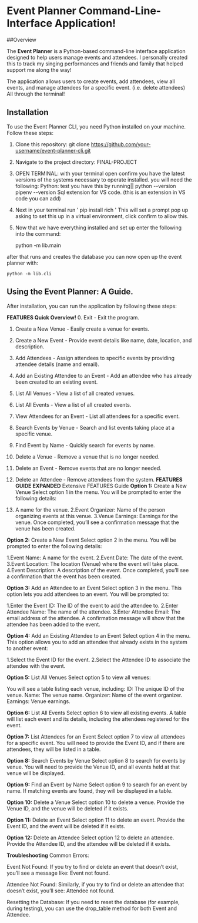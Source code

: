 # Event Planner Command-Line-Interface Application!

##Overview

The **Event Planner** is a Python-based command-line interface application designed to help users manage events and attendees.
I personally created this to track my singing performances and friends and family that helped support me along the way!

The application allows users to create events, add attendees, view all events, and manage attendees for a specific event. (i.e. delete attendees)
                    All through the terminal!
                    
                        
## Installation

To use the Event Planner CLI, you need Python installed on your machine. Follow these steps:

1. Clone this repository:
    git clone https://github.com/your-username/event-planner-cli.git

2. Navigate to the project directory:
    FINAL-PROJECT

3. OPEN TERMINAL:
    with your terminal open confirm you have the latest versions of the systems necessary to operate installed. you will need the following:
    Python: test you have this by running|| python --version
    pipenv --version 
    Sql extension for VS code. (this is an extension in VS code you can add)


4. Next in your terminal run ' pip install rich ' 
This will set a prompt pop up asking to set this up in a virtual environment, click confirm to allow this.

5. Now that we have everything installed and set up enter the following into the command:

    python -m lib.main

after that runs and creates the database you can now open up the event planner with:

    python -m lib.cli

## Using the Event Planner: A Guide.

After installation, you can run the application by following these steps:

**FEATURES Quick Overview!**
0. Exit - Exit the program.
1. Create a New Venue - Easily create a venue for events.
2. Create a New Event - Provide event details like name, date, location, and description.
3. Add Attendees - Assign attendees to specific events by providing attendee details (name and email).
4. Add an Existing Attendee to an Event - Add an attendee who has already been created to an existing event.
5. List All Venues - View a list of all created venues.
6. List All Events - View a list of all created events.
7. View Attendees for an Event - List all attendees for a specific event.
8. Search Events by Venue - Search and list events taking place at a specific venue.
9. Find Event by Name - Quickly search for events by name.
10. Delete a Venue - Remove a venue that is no longer needed.
11. Delete an Event - Remove events that are no longer needed.
12. Delete an Attendee - Remove attendees from the system.
**FEATURES GUIDE EXPANDED**
Extensive FEATURES Guide
**Option 1:**
Create a New Venue
Select option 1 in the menu.
You will be prompted to enter the following details:

1. A name for the venue.
2.Event Organizer: Name of the person organizing events at this venue.
3.Venue Earnings: Earnings for the venue.
Once completed, you’ll see a confirmation message that the venue has been created.

**Option 2:**
Create a New Event
Select option 2 in the menu.
You will be prompted to enter the following details:

1.Event Name: A name for the event.
2.Event Date: The date of the event.
3.Event Location: The location (Venue) where the event will take place.
4.Event Description: A description of the event.
Once completed, you’ll see a confirmation that the event has been created.

**Option 3:**
Add an Attendee to an Event
Select option 3 in the menu.
This option lets you add attendees to an event. You will be prompted to:

1.Enter the Event ID: The ID of the event to add the attendee to.
2.Enter Attendee Name: The name of the attendee.
3.Enter Attendee Email: The email address of the attendee.
A confirmation message will show that the attendee has been added to the event.

**Option 4:**
Add an Existing Attendee to an Event
Select option 4 in the menu.
This option allows you to add an attendee that already exists in the system to another event:

1.Select the Event ID for the event.
2.Select the Attendee ID to associate the attendee with the event.

**Option 5:**
List All Venues
Select option 5 to view all venues:

You will see a table listing each venue, including:
ID: The unique ID of the venue.
Name: The venue name.
Organizer: Name of the event organizer.
Earnings: Venue earnings.

**Option 6:**
List All Events
Select option 6 to view all existing events.
A table will list each event and its details, including the attendees registered for the event.

**Option 7:**
List Attendees for an Event
Select option 7 to view all attendees for a specific event.
You will need to provide the Event ID, and if there are attendees, they will be listed in a table.

**Option 8:**
Search Events by Venue
Select option 8 to search for events by venue.
You will need to provide the Venue ID, and all events held at that venue will be displayed.

**Option 9:**
Find an Event by Name
Select option 9 to search for an event by name.
If matching events are found, they will be displayed in a table.

**Option 10:**
Delete a Venue
Select option 10 to delete a venue.
Provide the Venue ID, and the venue will be deleted if it exists.

**Option 11:**
Delete an Event
Select option 11 to delete an event.
Provide the Event ID, and the event will be deleted if it exists.

**Option 12:**
Delete an Attendee
Select option 12 to delete an attendee.
Provide the Attendee ID, and the attendee will be deleted if it exists.

**Troubleshooting**
Common Errors:

Event Not Found: If you try to find or delete an event that doesn’t exist, you’ll see a message like:
Event not found.

Attendee Not Found: Similarly, if you try to find or delete an attendee that doesn’t exist, you’ll see:
Attendee not found.

Resetting the Database: If you need to reset the database (for example, during testing), you can use the drop_table method for both Event and Attendee.

